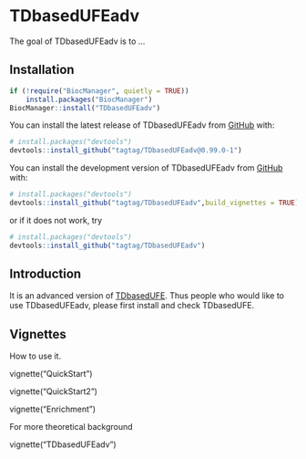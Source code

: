 
<!-- README.md is generated from README.Rmd. Please edit that file -->

# TDbasedUFEadv

<!-- badges: start -->
<!-- badges: end -->

The goal of TDbasedUFEadv is to …

## Installation



``` r
if (!require("BiocManager", quietly = TRUE))
    install.packages("BiocManager")
BiocManager::install("TDbasedUFEadv")
```

You can install the latest release of TDbasedUFEadv from
[GitHub](https://github.com/) with:

``` r
# install.packages("devtools")
devtools::install_github("tagtag/TDbasedUFEadv@0.99.0-1")
```

You can install the development version of TDbasedUFEadv from
[GitHub](https://github.com/) with:

``` r
# install.packages("devtools")
devtools::install_github("tagtag/TDbasedUFEadv",build_vignettes = TRUE)
```

or if it does not work, try

``` r
# install.packages("devtools")
devtools::install_github("tagtag/TDbasedUFEadv")
```

## Introduction

It is an advanced version of
[TDbasedUFE](https://bioconductor.org/packages/devel/bioc/html/TDbasedUFE.html).
Thus people who would like to use TDbasedUFEadv, please first install
and check TDbasedUFE.

## Vignettes

How to use it.

vignette(“QuickStart”)

vignette(“QuickStart2”)

vignette(“Enrichment”)

For more theoretical background

vignette(“TDbasedUFEadv”)
